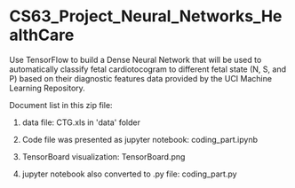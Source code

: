 # CS63_Project_Neural_Networks_HealthCare
Use TensorFlow to build a Dense Neural Network that will be used to automatically classify fetal cardiotocogram to different fetal state (N, S, and P) based on their diagnostic features data provided by the UCI Machine Learning Repository.


Document list in this zip file:

1. data file: CTG.xls in 'data' folder

2. Code file was presented as jupyter notebook: coding_part.ipynb
 
3. TensorBoard visualization: TensorBoard.png

4. jupyter notebook also converted to .py file: coding_part.py
